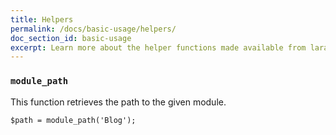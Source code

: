 ```yaml
---
title: Helpers
permalink: /docs/basic-usage/helpers/
doc_section_id: basic-usage
excerpt: Learn more about the helper functions made available from laravel-modules.
---
```


### `module_path`

This function retrieves the path to the given module.

```php?start_inline=true
$path = module_path('Blog');
```